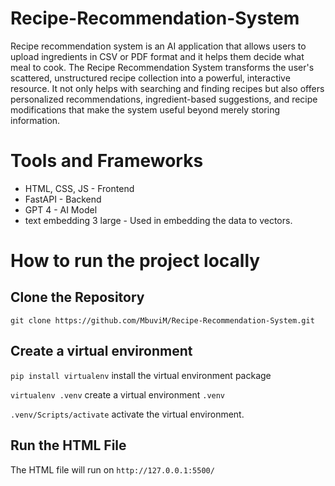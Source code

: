 # Recipe-Recommendation-System
Recipe recommendation system is an AI application that allows users to upload ingredients in CSV or PDF format and it helps them decide what meal to cook. The Recipe Recommendation System transforms the user's scattered, unstructured recipe collection into a powerful, interactive resource. It not only helps with searching and finding recipes but also offers personalized recommendations, ingredient-based suggestions, and recipe modifications that make the system useful beyond merely storing information.

# Tools and Frameworks
* HTML, CSS, JS - Frontend
* FastAPI - Backend
* GPT 4 - AI Model
* text embedding 3 large - Used in embedding the data to vectors.

# How to run the project locally

## Clone the Repository
    git clone https://github.com/MbuviM/Recipe-Recommendation-System.git

## Create a virtual environment
`pip install virtualenv` install the virtual environment package

`virtualenv .venv` create a virtual environment `.venv`

`.venv/Scripts/activate` activate the virtual environment.

## Run the HTML File
The HTML file will run on `http://127.0.0.1:5500/`




